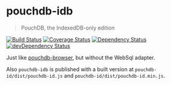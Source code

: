 # pouchdb-idb

> PouchDB, the IndexedDB-only edition

[![Build Status](https://travis-ci.org/gr2m/pouchdb-idb.svg?branch=master)](https://travis-ci.org/gr2m/pouchdb-idb)
[![Coverage Status](https://coveralls.io/repos/gr2m/pouchdb-idb/badge.svg?branch=master)](https://coveralls.io/github/gr2m/pouchdb-idb?branch=master)
[![Dependency Status](https://david-dm.org/gr2m/pouchdb-idb.svg)](https://david-dm.org/gr2m/pouchdb-idb)
[![devDependency Status](https://david-dm.org/gr2m/pouchdb-idb/dev-status.svg)](https://david-dm.org/gr2m/pouchdb-idb#info=devDependencies)


Just like [pouchdb-browser](https://www.npmjs.com/package/pouchdb-browser),
but without the WebSql adapter.

Also `pouchdb-idb` is published with a built version at
`pouchdb-id/dist/pouchdb-id.js` and `pouchdb-id/dist/pouchdb-id.min.js`.
